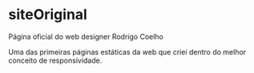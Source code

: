 # siteOriginal
Página oficial do web designer Rodrigo Coelho

Uma das primeiras páginas estáticas da web que criei dentro do melhor conceito de responsividade.

